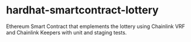 # hardhat-smartcontract-lottery

Ethereum Smart Contract that emplements the lottery using Chainlink VRF and Chainlink Keepers with unit and staging tests.
